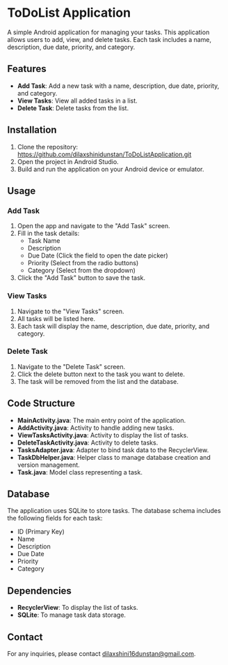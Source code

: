 # ToDoList Application

A simple Android application for managing your tasks. This application allows users to add, view, and delete tasks. Each task includes a name, description, due date, priority, and category.

## Features

- **Add Task**: Add a new task with a name, description, due date, priority, and category.
- **View Tasks**: View all added tasks in a list.
- **Delete Task**: Delete tasks from the list.

## Installation

1. Clone the repository: https://github.com/dilaxshinidunstan/ToDoListApplication.git
2. Open the project in Android Studio.
3. Build and run the application on your Android device or emulator.

## Usage

### Add Task

1. Open the app and navigate to the "Add Task" screen.
2. Fill in the task details:
    - Task Name
    - Description
    - Due Date (Click the field to open the date picker)
    - Priority (Select from the radio buttons)
    - Category (Select from the dropdown)
3. Click the "Add Task" button to save the task.

### View Tasks

1. Navigate to the "View Tasks" screen.
2. All tasks will be listed here.
3. Each task will display the name, description, due date, priority, and category.

### Delete Task

1. Navigate to the "Delete Task" screen.
2. Click the delete button next to the task you want to delete.
3. The task will be removed from the list and the database.

## Code Structure

- **MainActivity.java**: The main entry point of the application.
- **AddActivity.java**: Activity to handle adding new tasks.
- **ViewTasksActivity.java**: Activity to display the list of tasks.
- **DeleteTaskActivity.java**: Activity to delete tasks.
- **TasksAdapter.java**: Adapter to bind task data to the RecyclerView.
- **TaskDbHelper.java**: Helper class to manage database creation and version management.
- **Task.java**: Model class representing a task.

## Database

The application uses SQLite to store tasks. The database schema includes the following fields for each task:
- ID (Primary Key)
- Name
- Description
- Due Date
- Priority
- Category

## Dependencies

- **RecyclerView**: To display the list of tasks.
- **SQLite**: To manage task data storage.

## Contact
For any inquiries, please contact dilaxshini16dunstan@gmail.com. 
